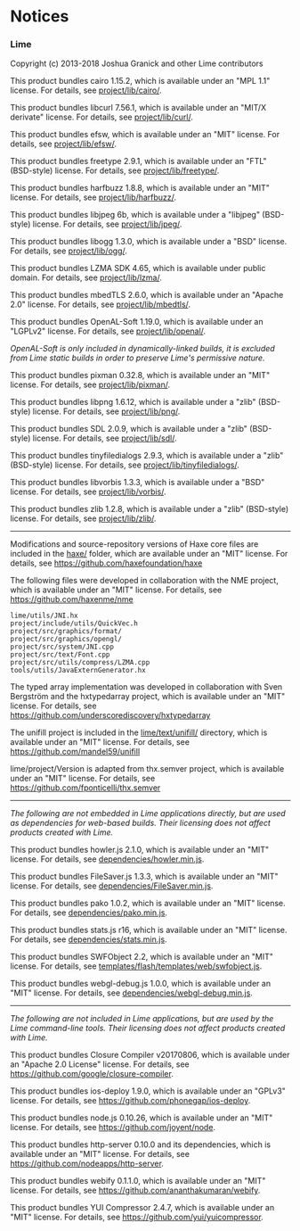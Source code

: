 Notices
=======

### Lime
Copyright (c) 2013-2018 Joshua Granick and other Lime contributors

This product bundles cairo 1.15.2, which is available under an
"MPL 1.1" license. For details, see [project/lib/cairo/](project/lib).

This product bundles libcurl 7.56.1, which is available under an
"MIT/X derivate" license. For details, see [project/lib/curl/](project/lib).

This product bundles efsw, which is available under an
"MIT" license. For details, see [project/lib/efsw/](project/lib).

This product bundles freetype 2.9.1, which is available under an
"FTL" (BSD-style) license. For details, see [project/lib/freetype/](project/lib).

This product bundles harfbuzz 1.8.8, which is available under an
"MIT" license. For details, see [project/lib/harfbuzz/](project/lib).

This product bundles libjpeg 6b, which is available under a
"libjpeg" (BSD-style) license. For details, see [project/lib/jpeg/](project/lib).

This product bundles libogg 1.3.0, which is available under a
"BSD" license. For details, see [project/lib/ogg/](project/lib).

This product bundles LZMA SDK 4.65, which is available under
public domain. For details, see [project/lib/lzma/](project/lzma).

This product bundles mbedTLS 2.6.0, which is available under an
"Apache 2.0" license. For details, see [project/lib/mbedtls/](project/lib).

This product bundles OpenAL-Soft 1.19.0, which is available under an
"LGPLv2" license. For details, see [project/lib/openal/](project/lib).

_OpenAL-Soft is only included in dynamically-linked builds, it is excluded
from Lime static builds in order to preserve Lime's permissive nature._

This product bundles pixman 0.32.8, which is available under an
"MIT" license. For details, see [project/lib/pixman/](project/lib).

This product bundles libpng 1.6.12, which is available under a
"zlib" (BSD-style) license. For details, see [project/lib/png/](project/lib).

This product bundles SDL 2.0.9, which is available under a
"zlib" (BSD-style) license. For details, see [project/lib/sdl/](project/lib).

This product bundles tinyfiledialogs 2.9.3, which is available under a
"zlib" (BSD-style) license. For details, see [project/lib/tinyfiledialogs/](project/lib).

This product bundles libvorbis 1.3.3, which is available under a
"BSD" license. For details, see [project/lib/vorbis/](project/lib).

This product bundles zlib 1.2.8, which is available under a
"zlib" (BSD-style) license. For details, see [project/lib/zlib/](project/lib).

-------

Modifications and source-repository versions of Haxe core files are included in the
[haxe/](haxe/) folder, which are available under an "MIT" license. For details, see
https://github.com/haxefoundation/haxe

The following files were developed in collaboration with the NME project,
which is available under an "MIT" license. For details, see
https://github.com/haxenme/nme

    lime/utils/JNI.hx
    project/include/utils/QuickVec.h
    project/src/graphics/format/
    project/src/graphics/opengl/
    project/src/system/JNI.cpp
    project/src/text/Font.cpp
    project/src/utils/compress/LZMA.cpp
    tools/utils/JavaExternGenerator.hx

The typed array implementation was developed in collaboration with Sven Bergström
and the hxtypedarray project, which is available under an "MIT" license.
For details, see https://github.com/underscorediscovery/hxtypedarray

The unifill project is included in the [lime/text/unifill/](lime/text/unifill/) directory,
which is available under an "MIT" license. For details, see https://github.com/mandel59/unifill

lime/project/Version is adapted from thx.semver project, which is available under
an "MIT" license. For details, see https://github.com/fponticelli/thx.semver

-------

_The following are not embedded in Lime applications directly, but are used
as dependencies for web-based builds. Their licensing does not affect products
created with Lime._

This product bundles howler.js 2.1.0, which is available under an
"MIT" license. For details, see [dependencies/howler.min.js](dependencies/howler.min.js).

This product bundles FileSaver.js 1.3.3, which is available under an
"MIT" license. For details, see [dependencies/FileSaver.min.js](dependencies/FileSaver.min.js).

This product bundles pako 1.0.2, which is available under an
"MIT" license. For details, see [dependencies/pako.min.js](dependencies/pako.min.js).

This product bundles stats.js r16, which is available under an
"MIT" license. For details, see [dependencies/stats.min.js](dependencies/stats.min.js).

This product bundles SWFObject 2.2, which is available under an
"MIT" license. For details, see [templates/flash/templates/web/swfobject.js](templates/flash/templates/web/swfobject.js).

This product bundles webgl-debug.js 1.0.0, which is available under an
"MIT" license. For details, see [dependencies/webgl-debug.min.js](dependencies/webgl-debug.min.js).

-------

_The following are not included in Lime applications, but are used by
the Lime command-line tools. Their licensing does not affect products
created with Lime._

This product bundles Closure Compiler v20170806, which is available under an
"Apache 2.0 License" license. For details, see https://github.com/google/closure-compiler.

This product bundles ios-deploy 1.9.0, which is available under an
"GPLv3" license. For details, see https://github.com/phonegap/ios-deploy.

This product bundles node.js 0.10.26, which is available under an
"MIT" license. For details, see https://github.com/joyent/node.

This product bundles http-server 0.10.0 and its dependencies, which is available under an
"MIT" license. For details, see https://github.com/nodeapps/http-server.

This product bundles webify 0.1.1.0, which is available under an
"MIT" license. For details, see https://github.com/ananthakumaran/webify.

This product bundles YUI Compressor 2.4.7, which is available under an
"MIT" license. For details, see https://github.com/yui/yuicompressor.
